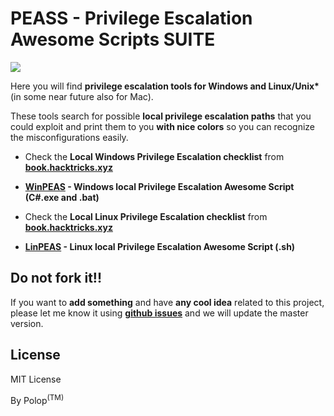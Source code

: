 # PEASS - Privilege Escalation Awesome Scripts SUITE

![](https://github.com/carlospolop/privilege-escalation-awesome-script-suite/raw/master/linPEAS/images/peass.png)

Here you will find **privilege escalation tools for Windows and Linux/Unix\*** (in some near future  also for Mac).

These tools search for possible **local privilege escalation paths** that you could exploit and print them to you **with nice colors** so you can recognize the misconfigurations easily.

- Check the **Local Windows Privilege Escalation checklist** from **[book.hacktricks.xyz](https://book.hacktricks.xyz/windows/checklist-windows-privilege-escalation)**
- **[WinPEAS](https://github.com/carlospolop/privilege-escalation-awesome-script-suite/tree/master/winPEAS) - Windows local Privilege Escalation Awesome Script (C#.exe and .bat)**

- Check the **Local Linux Privilege Escalation checklist** from **[book.hacktricks.xyz](https://book.hacktricks.xyz/linux-unix/linux-privilege-escalation-checklist)**
- **[LinPEAS](https://github.com/carlospolop/privilege-escalation-awesome-script-suite/tree/master/linPEAS) - Linux local Privilege Escalation Awesome Script (.sh)**

## Do not fork it!!

If you want to **add something** and have **any cool idea** related to this project, please let me know it using **[github issues](https://github.com/carlospolop/privilege-escalation-awesome-script-suite/issues)** and we will update the master version.

## License

MIT License

By Polop<sup>(TM)</sup>
